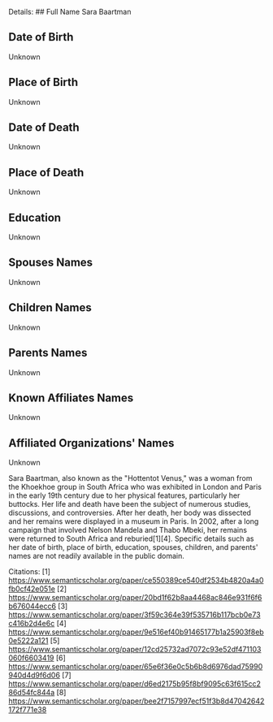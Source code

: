 Details: ## Full Name
Sara Baartman

## Date of Birth
Unknown

## Place of Birth
Unknown

## Date of Death
Unknown

## Place of Death
Unknown

## Education
Unknown

## Spouses Names
Unknown

## Children Names
Unknown

## Parents Names
Unknown

## Known Affiliates Names
Unknown

## Affiliated Organizations' Names
Unknown

Sara Baartman, also known as the "Hottentot Venus," was a woman from the Khoekhoe group in South Africa who was exhibited in London and Paris in the early 19th century due to her physical features, particularly her buttocks. Her life and death have been the subject of numerous studies, discussions, and controversies. After her death, her body was dissected and her remains were displayed in a museum in Paris. In 2002, after a long campaign that involved Nelson Mandela and Thabo Mbeki, her remains were returned to South Africa and reburied[1][4]. Specific details such as her date of birth, place of birth, education, spouses, children, and parents' names are not readily available in the public domain.

Citations:
[1] https://www.semanticscholar.org/paper/ce550389ce540df2534b4820a4a0fb0cf42e051e
[2] https://www.semanticscholar.org/paper/20bd1f62b8aa4468ac846e931f6f6b676044ecc6
[3] https://www.semanticscholar.org/paper/3f59c364e39f535716b117bcb0e73c416b2d4e6c
[4] https://www.semanticscholar.org/paper/9e516ef40b91465177b1a25903f8eb0e5222a121
[5] https://www.semanticscholar.org/paper/12cd25732ad7072c93e52df471103060f6603419
[6] https://www.semanticscholar.org/paper/65e6f36e0c5b6b8d6976dad75990940d4d9f6d06
[7] https://www.semanticscholar.org/paper/d6ed2175b95f8bf9095c63f615cc286d54fc844a
[8] https://www.semanticscholar.org/paper/bee2f7157997ecf51f3b8d47042642172f771e38